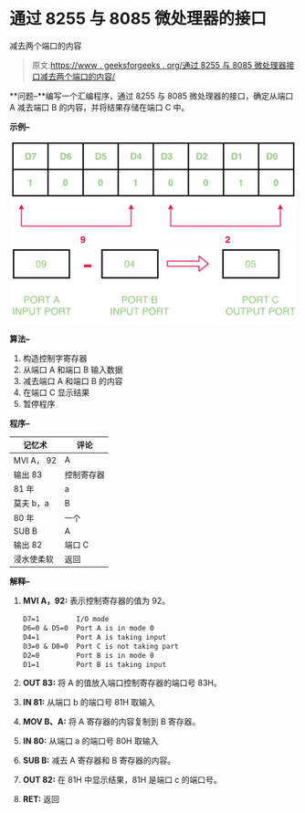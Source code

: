 # 通过 8255 与 8085 微处理器的接口

减去两个端口的内容

> 原文:[https://www . geeksforgeeks . org/通过 8255 与 8085 微处理器接口减去两个端口的内容/](https://www.geeksforgeeks.org/subtract-content-of-two-ports-by-interfacing-8255-with-8085-microprocessor/)

**问题–**编写一个汇编程序，通过 8255 与 8085 微处理器的接口，确定从端口 A 减去端口 B 的内容，并将结果存储在端口 C 中。

**示例–**

![](img/64f72771a7986b902ea4432110aa0ceb.png)
![](img/56a6054c04c40945de05b37aef697e97.png)

**算法–**

1.  构造控制字寄存器
2.  从端口 A 和端口 B 输入数据
3.  减去端口 A 和端口 B 的内容
4.  在端口 C 显示结果
5.  暂停程序

**程序–**

<center>

| 记忆术 | 评论 |
| --- | --- |
| MVI A， 92 | A |
| 输出 83 | 控制寄存器 |
| 81 年 | a |
| 莫夫 b，a | B |
| 80 年 | 一个 |
| SUB B | A |
| 输出 82 | 端口 C |
| 浸水使柔软 | 返回 |

</center>

**解释–**

1.  **MVI A，92:** 表示控制寄存器的值为 92。

    ```
    D7=1         I/O mode
    D6=0 & D5=0  Port A is in mode 0
    D4=1         Port A is taking input
    D3=0 & D0=0  Port C is not taking part
    D2=0         Port B is in mode 0
    D1=1         Port B is taking input

    ```

2.  **OUT 83:** 将 A 的值放入端口控制寄存器的端口号 83H。
3.  **IN 81:** 从端口 b 的端口号 81H 取输入
4.  **MOV B、A:** 将 A 寄存器的内容复制到 B 寄存器。
5.  **IN 80:** 从端口 a 的端口号 80H 取输入
6.  **SUB B:** 减去 A 寄存器和 B 寄存器的内容。
7.  **OUT 82:** 在 81H 中显示结果，81H 是端口 c 的端口号。
8.  **RET:** 返回